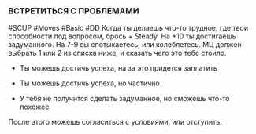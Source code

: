 ### **ВСТРЕТИТЬСЯ С ПРОБЛЕМАМИ**

#SCUP #Moves #Basic #DD 
Когда ты делаешь что-то трудное, где твои способности под вопросом, брось + Steady. На +10 ты достигаешь задуманного. На 7-9 вы спотыкаетесь, или колеблетесь. МЦ должен выбрать 1 или 2 из списка ниже, и сказать чего это тебе стоило.

- Ты можешь достичь успеха, на за это придется заплатить

- Ты можешь достичь успеха, но частично

- У тебя не получится сделать задуманное, но сможешь что-то похожее.

После этого можешь согласиться с условиями, или отступить.